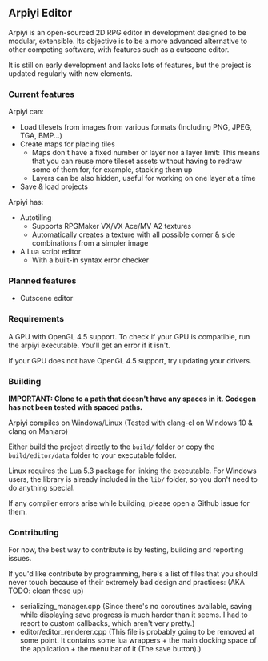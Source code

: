 ## Arpiyi Editor
Arpiyi is an open-sourced 2D RPG editor in development designed to be modular,
extensible. Its objective is to be a more advanced alternative to other competing software,
with features such as a cutscene editor.

It is still on early development and lacks lots of features, but the project is updated
regularly with new elements.

### Current features
Arpiyi can:
- Load tilesets from images from various formats (Including PNG, JPEG, TGA, BMP...)
- Create maps for placing tiles
  - Maps don't have a fixed number or layer nor a layer limit:
  This means that you can reuse more tileset assets without having to redraw
  some of them for, for example, stacking them up
  - Layers can be also hidden, useful for working on one layer at a time
- Save & load projects

Arpiyi has:
- Autotiling
  - Supports RPGMaker VX/VX Ace/MV A2 textures
  - Automatically creates a texture with all possible corner & side combinations from a simpler image
- A Lua script editor
  - With a built-in syntax error checker

### Planned features
- Cutscene editor

### Requirements
A GPU with OpenGL 4.5 support. To check if your GPU is compatible, run the arpiyi executable.
You'll get an error if it isn't.

If your GPU does not have OpenGL 4.5 support, try updating your drivers.

### Building
**IMPORTANT: Clone to a path that doesn't have any spaces in it. Codegen has not been tested with spaced paths.**

Arpiyi compiles on Windows/Linux (Tested with clang-cl on Windows 10 & clang on Manjaro)

Either build the project directly to the `build/` folder or copy the `build/editor/data`
folder to your executable folder.

Linux requires the Lua 5.3 package for linking the executable. For Windows users, the library
is already included in the `lib/` folder, so you don't need to do anything special.

If any compiler errors arise while building, please open a Github issue for them.

### Contributing
For now, the best way to contribute is by testing, building and reporting issues.

If you'd like contribute by programming, here's a list of files that you should never touch
because of their extremely bad design and practices: (AKA TODO: clean those up)
- serializing_manager.cpp (Since there's no coroutines available, saving while displaying save
progress is much harder than it seems. I had to resort to custom callbacks, which aren't very pretty.)
- editor/editor_renderer.cpp (This file is probably going to be removed at some point. It contains some lua wrappers +
the main docking space of the application + the menu bar of it (The save button).)
